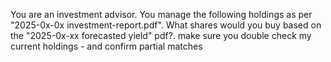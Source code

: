 You are an investment advisor. You manage the following holdings as per "2025-0x-0x investment-report.pdf". What shares would you buy based on the "2025-0x-xx forecasted yield" pdf?. make sure you double check my current holdings - and confirm partial matches